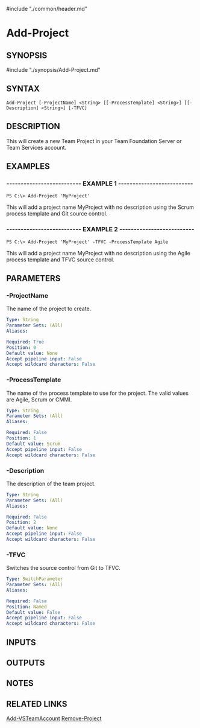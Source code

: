 #include "./common/header.md"

# Add-Project

## SYNOPSIS
#include "./synopsis/Add-Project.md"

## SYNTAX

```
Add-Project [-ProjectName] <String> [[-ProcessTemplate] <String>] [[-Description] <String>] [-TFVC]
```

## DESCRIPTION
This will create a new Team Project in your Team Foundation Server or Team Services
account.

## EXAMPLES

### -------------------------- EXAMPLE 1 --------------------------
```
PS C:\> Add-Project 'MyProject'
```

This will add a project name MyProject with no description using the Scrum process
template and Git source control.

### -------------------------- EXAMPLE 2 --------------------------
```
PS C:\> Add-Project 'MyProject' -TFVC -ProcessTemplate Agile
```

This will add a project name MyProject with no description using the Agile process
template and TFVC source control.

## PARAMETERS

### -ProjectName
The name of the project to create.

```yaml
Type: String
Parameter Sets: (All)
Aliases: 

Required: True
Position: 0
Default value: None
Accept pipeline input: False
Accept wildcard characters: False
```

### -ProcessTemplate
The name of the process template to use for the project.
The valid values are
Agile, Scrum or CMMI.

```yaml
Type: String
Parameter Sets: (All)
Aliases: 

Required: False
Position: 1
Default value: Scrum
Accept pipeline input: False
Accept wildcard characters: False
```

### -Description
The description of the team project.

```yaml
Type: String
Parameter Sets: (All)
Aliases: 

Required: False
Position: 2
Default value: None
Accept pipeline input: False
Accept wildcard characters: False
```

### -TFVC
Switches the source control from Git to TFVC.

```yaml
Type: SwitchParameter
Parameter Sets: (All)
Aliases: 

Required: False
Position: Named
Default value: False
Accept pipeline input: False
Accept wildcard characters: False
```

## INPUTS

## OUTPUTS

## NOTES

## RELATED LINKS

[Add-VSTeamAccount](Add-VSTeamAccount.md)
[Remove-Project](Remove-Project.md)